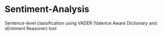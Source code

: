 # Sentiment-Analysis
Sentence-level classification using VADER (Valence Aware Dictionary and sEntiment Reasoner) tool 
